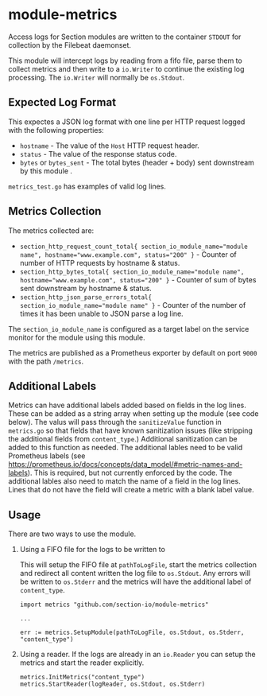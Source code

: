 # module-metrics

Access logs for Section modules are written to the container `STDOUT` for collection by the Filebeat daemonset.

This module will intercept logs by reading from a fifo file, parse them to collect metrics and then write to a `io.Writer` to continue the existing log processing. The `io.Writer` will normally be `os.Stdout`.

## Expected Log Format

This expectes a JSON log format with one line per HTTP request logged with the following properties:

* `hostname` - The value of the `Host` HTTP request header.
* `status` - The value of the response status code.
* `bytes` or `bytes_sent` - The total bytes (header + body) sent downstream by this module .

`metrics_test.go` has examples of valid log lines.

## Metrics Collection

The metrics collected are:

* `section_http_request_count_total{ section_io_module_name="module name", hostname="www.example.com", status="200" }` - Counter of number of HTTP requests by hostname & status.
* `section_http_bytes_total{ section_io_module_name="module name", hostname="www.example.com", status="200" }` - Counter of sum of bytes sent downstream by hostname & status.
* `section_http_json_parse_errors_total{ section_io_module_name="module name" }` - Counter of the number of times it has been unable to JSON parse a log line.

The `section_io_module_name` is configured as a target label on the service monitor for the module using this module.

The metrics are published as a Prometheus exporter by default on port `9000` with the path `/metrics`.

## Additional Labels

Metrics can have additional labels added based on fields in the log lines. These can be added as a string array when setting up the module (see code below). The valus will pass through the `sanitizeValue` function in `metrics.go` so that fields that 
have known sanitization issues (like stripping the additional fields from `content_type`.) Additional sanitization can be added to this function as needed. The additional lables need to be valid Prometheus labels (see https://prometheus.io/docs/concepts/data_model/#metric-names-and-labels).  This is required, but not currently enforced by the code. The additional lables also need to match the name of a field in the log lines. Lines that do not have the field will create a metric with a blank label value.

## Usage

There are two ways to use the module.

1. Using a FIFO file for the logs to be written to

   This will setup the FIFO file at `pathToLogFile`, start the metrics collection and redirect all content written the log file to `os.Stdout`.
   Any errors will be written to `os.Stderr` and the metrics will have the additional label of `content_type`.

    ```
    import metrics "github.com/section-io/module-metrics"
    
    ...
    
    err := metrics.SetupModule(pathToLogFile, os.Stdout, os.Stderr, "content_type")
    ```
2. Using a reader. If the logs are already in an `io.Reader` you can setup the metrics and start the reader explicitly.

    ```
    metrics.InitMetrics("content_type")
    metrics.StartReader(logReader, os.Stdout, os.Stderr)
    ```
